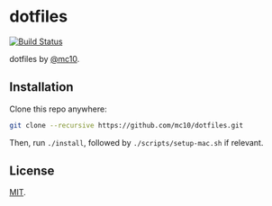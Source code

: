 # dotfiles
[![Build Status](https://travis-ci.org/mc10/dotfiles.svg?branch=master)](https://travis-ci.org/mc10/dotfiles)

dotfiles by [@mc10](https://github.com/mc10).

## Installation
Clone this repo anywhere:
```bash
git clone --recursive https://github.com/mc10/dotfiles.git
```

Then, run `./install`, followed by `./scripts/setup-mac.sh` if relevant.

## License
[MIT](LICENSE).

